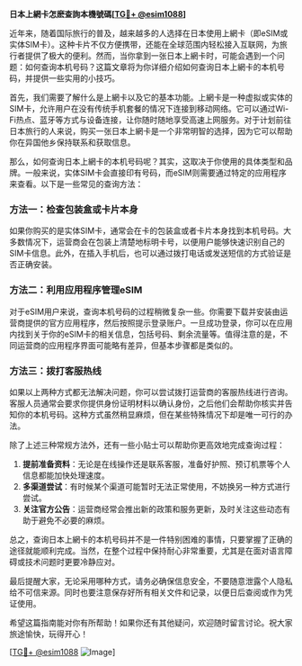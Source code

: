 **日本上網卡怎麽查詢本機號碼[[TG💪+ @esim1088](https://t.me/s/esim1088)]**

近年来，随着国际旅行的普及，越来越多的人选择在日本使用上網卡（即eSIM或实体SIM卡）。这种卡片不仅方便携带，还能在全球范围内轻松接入互联网，为旅行者提供了极大的便利。然而，当你拿到一张日本上網卡时，可能会遇到一个问题：如何查询本机号码？这篇文章将为你详细介绍如何查询日本上網卡的本机号码，并提供一些实用的小技巧。

首先，我们需要了解什么是上網卡以及它的基本功能。上網卡是一种虚拟或实体的SIM卡，允许用户在没有传统手机套餐的情况下连接到移动网络。它可以通过Wi-Fi热点、蓝牙等方式与设备连接，让你随时随地享受高速上网服务。对于计划前往日本旅行的人来说，购买一张日本上網卡是一个非常明智的选择，因为它可以帮助你在异国他乡保持联系和获取信息。

那么，如何查询日本上網卡的本机号码呢？其实，这取决于你使用的具体类型和品牌。一般来说，实体SIM卡会直接印有号码，而eSIM则需要通过特定的应用程序来查看。以下是一些常见的查询方法：

### 方法一：检查包装盒或卡片本身

如果你购买的是实体SIM卡，通常会在卡的包装盒或者卡片本身找到本机号码。大多数情况下，运营商会在包装上清楚地标明卡号，以便用户能够快速识别自己的SIM卡信息。此外，在插入手机后，也可以通过拨打电话或发送短信的方式验证是否正确安装。

### 方法二：利用应用程序管理eSIM

对于eSIM用户来说，查询本机号码的过程稍微复杂一些。你需要下载并安装由运营商提供的官方应用程序，然后按照提示登录账户。一旦成功登录，你可以在应用内找到关于你的eSIM卡的相关信息，包括号码、剩余流量等。值得注意的是，不同运营商的应用程序界面可能略有差异，但基本步骤都是类似的。

### 方法三：拨打客服热线

如果以上两种方式都无法解决问题，你可以尝试拨打运营商的客服热线进行咨询。客服人员通常会要求你提供身份证明材料以确认身份，之后他们会帮助你核实并告知你的本机号码。这种方式虽然稍显麻烦，但在某些特殊情况下却是唯一可行的办法。

除了上述三种常规方法外，还有一些小贴士可以帮助你更高效地完成查询过程：

1. **提前准备资料**：无论是在线操作还是联系客服，准备好护照、预订机票等个人信息都能加快处理速度。
2. **多渠道尝试**：有时候某个渠道可能暂时无法正常使用，不妨换另一种方式进行尝试。
3. **关注官方公告**：运营商经常会推出新的政策和服务更新，及时关注这些动态有助于避免不必要的麻烦。

总之，查询日本上網卡的本机号码并不是一件特别困难的事情，只要掌握了正确的途径就能顺利完成。当然，在整个过程中保持耐心非常重要，尤其是在面对语言障碍或技术问题时更要冷静应对。

最后提醒大家，无论采用哪种方式，请务必确保信息安全，不要随意泄露个人隐私给不可信来源。同时也要注意保存好所有相关文件和记录，以便日后查阅或作为凭证使用。

希望这篇指南能对你有所帮助！如果你还有其他疑问，欢迎随时留言讨论。祝大家旅途愉快，玩得开心！

[[TG💪+ @esim1088](https://t.me/s/esim1088) ![Image](https://i.postimg.cc/4NQfJmqS/Snipaste-2025-05-13-00-14-12.png)]
